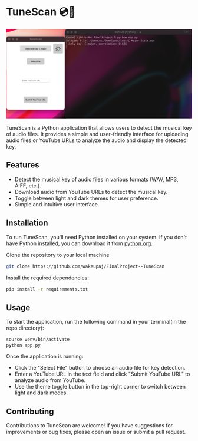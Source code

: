 # TuneScan 💿🎹
![TuneScan Preview](media/preview.png)

TuneScan is a Python application that allows users to detect the musical key of audio files. It provides a simple and user-friendly interface for uploading audio files or YouTube URLs to analyze the audio and display the detected key.

## Features

- Detect the musical key of audio files in various formats (WAV, MP3, AIFF, etc.).
- Download audio from YouTube URLs to detect the musical key.
- Toggle between light and dark themes for user preference.
- Simple and intuitive user interface.

## Installation

To run TuneScan, you'll need Python installed on your system. If you don't have Python installed, you can download it from [python.org](https://www.python.org/downloads/).

Clone the repository to your local machine
```bash
git clone https://github.com/wakeupaj/FinalProject--TuneScan
```

Install the required dependencies:
```bash
pip install -r requirements.txt
```

## Usage

To start the application, run the following command in your terminal(in the repo directory):
```
source venv/bin/activate
python app.py
```

Once the application is running:
- Click the "Select File" button to choose an audio file for key detection.
- Enter a YouTube URL in the text field and click "Submit YouTube URL" to analyze audio from YouTube.
- Use the theme toggle button in the top-right corner to switch between light and dark modes.

## Contributing

Contributions to TuneScan are welcome! If you have suggestions for improvements or bug fixes, please open an issue or submit a pull request.





